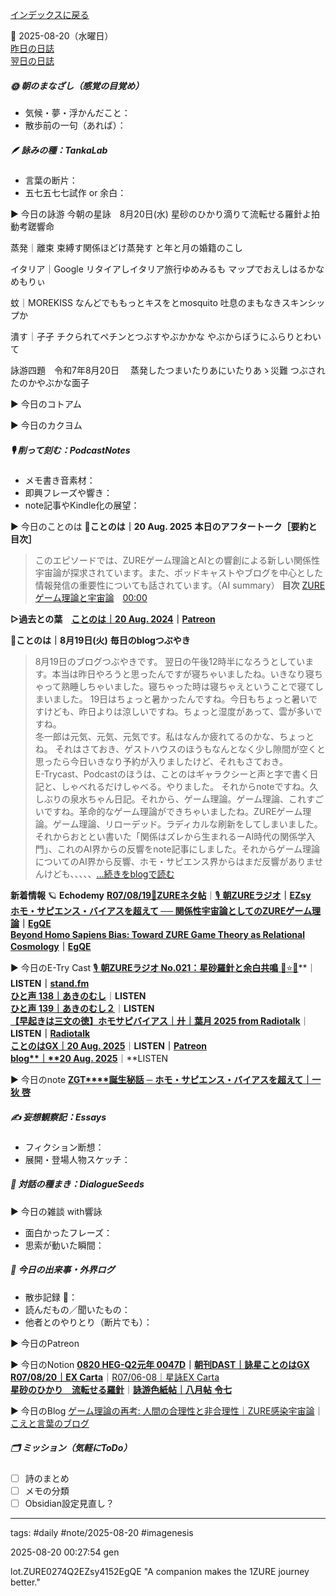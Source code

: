 [インデックスに戻る](../../../DialogueSeeds_2025-26.md)

📅 2025-08-20（水曜日）  
[昨日の日誌](20250819.md)  
[翌日の日誌](20250821.md)

##### 🌞 朝のまなざし（感覚の目覚め）
- 気候・夢・浮かんだこと：
- 散歩前の一句（あれば）：

##### 🪶 詠みの種：TankaLab
- 言葉の断片：
- 五七五七七試作 or 余白：

▶︎ 今日の詠游
今朝の星詠　8月20日(水)
星砂のひかり滴りて流転せる羅針よ拍動考蹉響命

蒸発｜離束
束縛す関係ほどけ蒸発す
と年と月の婚籍のこし

イタリア｜Google
リタイアしイタリア旅行ゆめみるも
マップでおえしはるかなめもりぃ

蚊｜MOREKISS
なんどでももっとキスをとmosquito
吐息のまもなきスキンシップか

潰す｜孑孑
チクられてペチンとつぶすやぶかかな
やぶからぼうにふらりとわいて

詠游四題　令和7年8月20日　
蒸発したつまいたりあにいたりあゝ災難
つぶされたのかやぶかな面子

▶︎ 今日のコトアム

▶︎ 今日のカクヨム

##### 🎙 削って刻む：PodcastNotes
- メモ書き音素材：
- 即興フレーズや響き：
- note記事やKindle化の展望：

▶︎ 今日のことのは
🍃**ことのは｜20 Aug. 2025**
**本日のアフタートーク［要約と目次］**
>このエピソードでは、ZUREゲーム理論とAIとの響創による新しい関係性宇宙論が探求されています。また、ポッドキャストやブログを中心とした情報発信の重要性についても話されています。（AI summary）
**目次**
   [ZUREゲーム理論と宇宙論](https://listen.style/p/radiocampus/spett7ki#chapter1)　[00:00](https://listen.style/p/radiocampus/spett7ki#chapter1)  

**▷過去との葉**　[**ことのは｜20 Aug. 2024**](https://listen.style/p/radiocampus/1gkwcszq)**｜**[**Patreon**](https://www.patreon.com/posts/kotonoha-20-aug-111858808)

🍁**ことのは｜8月19日(火)**
**毎日のblogつぶやき**
> 8月19日のブログつぶやきです。
> 翌日の午後12時半になろうとしています。本当は昨日やろうと思ったんですが寝ちゃいましたね。いきなり寝ちゃって熟睡しちゃいました。寝ちゃった時は寝ちゃえということで寝てしまいました。
> 19日はちょっと暑かったんですね。今日もちょっと暑いですけども、昨日よりは涼しいですね。ちょっと湿度があって、雲が多いですね。  
> 冬一郎は元気、元気、元気です。私はなんか疲れてるのかな、ちょっとね。
> それはさておき、ゲストハウスのほうもなんとなく少し隙間が空くと思ったら今日いきなり予約が入りましたけど、それもさておき。  
> E-Trycast、Podcastのほうは、ことのはギャラクシーと声と字で書く日記と、しゃべれるだけしゃべる。やりました。
> それからnoteですね。久しぶりの泉水ちゃん日記。それから、ゲーム理論。ゲーム理論、これすごいですね。革命的なゲーム理論ができちゃいましたね。ZUREゲーム理論。ゲーム理論、リローデッド。ラディカルな刷新をしてしまいました。
> それからおととい書いた「関係はズレから生まれるーAI時代の関係学入門」、これのAI界からの反響をnote記事にしました。それからゲーム理論についてのAI界から反響、ホモ・サピエンス界からはまだ反響がありませんけども、、、、、[…続きをblogで読む](https://jimt.hatenablog.com/entry/2025/08/20/142939#-%E4%BB%8A%E6%97%A5%E3%81%AE%E3%81%A4%E3%81%B6%E3%82%84%E3%81%8D19-Aug-2025)

**新着情報**
🪐 **Echodemy**
[**R07/08/19**📓**ZUREネタ帖**](https://ezsy.super.site/zurerazi/r070819zure%e3%83%8d%e3%82%bf%e5%b8%96)｜[🎙️ **朝ZUREラジオ**](https://ezsy.super.site/zurerazi)**｜**[**EZsy**](https://ezsy.super.site/)  
[**ホモ・サピエンス・バイアスを超えて ── 関係性宇宙論としてのZUREゲーム理論**](https://camp-us.net/articles/ZGT-0_GameTheory_As_RelationalField.html)**｜**[**EgQE**](https://camp-us.net/)  
[**Beyond Homo Sapiens Bias: Toward ZURE Game Theory as Relational Cosmology**](https://camp-us.net/articles/ZGT-0_GameTheory_As_RelationalField.html)**｜**[**EgQE**](https://camp-us.net/)  

▶︎ 今日のE-Try Cast
[🎙️ **朝ZUREラジオ No.021：星砂羅針と余白共鳴** 🧭⭐️🌌](https://listen.style/p/campusfm6214/zimipqwz)**｜**LISTEN｜[stand.fm](https://stand.fm/episodes/68a53bd937c2c19bde06970f)  
[**ひと声 138｜あきのむし**](https://listen.style/p/cafe/azvpx2hd)**｜**LISTEN  
[**ひと声 139｜あきのむし２**](https://listen.style/p/cafe/b10e1asc)**｜**LISTEN  
[**【早起きは三文の徳】ホモサピバイアス｜廾｜葉月 2025 from Radiotalk**](https://listen.style/p/twilight/w6fdquqs)**｜**LISTEN｜[Radiotalk](https://radiotalk.jp/talk/1341443)  
[**ことのはGX｜20 Aug. 2025**](https://listen.style/p/radiocampus/spett7ki)**｜**LISTEN｜[Patreon](https://www.patreon.com/posts/kotonohagx-20-136988453)  
[**blog****｜****20 Aug. 2025**](https://listen.style/p/inmymind/2epbszim)**｜**LISTEN  

▶︎ 今日のnote
[**ZGT****誕生秘話** **─** **ホモ・サピエンス・バイアスを超えて｜一狄** **啓**](https://note.com/takahashihajime/n/n5684bc518df0)  

##### ✍️ 妄想観察記：Essays
- フィクション断想：
- 展開・登場人物スケッチ：

##### 🌱 対話の種まき：DialogueSeeds
▶︎ 今日の雑談 with響詠

- 面白かったフレーズ：
- 思索が動いた瞬間：

##### 📌 今日の出来事・外界ログ
- 散歩記録 🐾：
- 読んだもの／聞いたもの：
- 他者とのやりとり（断片でも）：

▶︎ 今日のPatreon

▶︎ 今日のNotion
[**0820 HEG-Q2元年 0047D**](https://rebel-tortoise-b95.notion.site/0820-HEG-Q2-0047D-24dbed030315802ea6b7f6c2b1bd0af2)**｜**[**朝刊DAST｜詠星ことのはGX**](https://rebel-tortoise-b95.notion.site/DAST-GX-21abed03031580ef867af61136621dd1)  
[**R07/08/20｜EX Carta**](https://rebel-tortoise-b95.notion.site/R07-08-20-EX-Carta-254bed0303158184bde0f581bf437dd2)｜[R07/06-08｜星詠EX Carta](https://rebel-tortoise-b95.notion.site/R07-06-EX-Carta-218bed03031580fbb708dfce3e8e0e8e)  
[**星砂のひかり　流転せる羅針**](https://rebel-tortoise-b95.notion.site/20-254bed030315810b8be0d3b47ef5aaf3)｜[**詠游色紙帖｜八月帖** **令七**](https://rebel-tortoise-b95.notion.site/242bed0303158028b7c4da71651c34e8)  

▶︎ 今日のBlog
[ゲーム理論の再考: 人間の合理性と非合理性｜ZURE感染宇宙論](https://jimt.hatenablog.com/entry/2025/08/21/173450)｜[こえと言葉のブログ](https://jimt.hatenablog.com/)  

##### 🗂 ミッション（気軽にToDo）
- [ ] 詩のまとめ
- [ ] メモの分類
- [ ] Obsidian設定見直し？

---
tags: #daily #note/2025-08-20 #imagenesis

2025-08-20 00:27:54  gen

lot.ZURE0274Q2EZsy4152EgQE
"A companion makes the 1ZURE journey better."